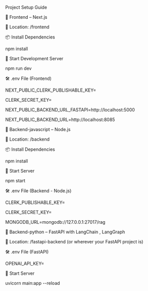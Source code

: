 Project Setup Guide

🔹 Frontend – Next.js

📁 Location: /frontend

📦 Install Dependencies

npm install

🚀 Start Development Server

npm run dev

🛠️ .env File (Frontend)

NEXT_PUBLIC_CLERK_PUBLISHABLE_KEY=

CLERK_SECRET_KEY=

NEXT_PUBLIC_BACKEND_URL_FASTAPI=http://localhost:5000

NEXT_PUBLIC_BACKEND_URL=http://localhost:8085

🔹 Backend-javascript – Node.js

📁 Location: /backend

📦 Install Dependencies

npm install

🚀 Start Server

npm start

🛠️ .env File (Backend - Node.js)

CLERK_PUBLISHABLE_KEY=

CLERK_SECRET_KEY=

MONGODB_URL=mongodb://127.0.0.1:27017/rag

🔹 Backend-python – FastAPI with LangChain , LangGraph

📁 Location: /fastapi-backend (or wherever your FastAPI project is)

🛠️ .env File (FastAPI)

OPENAI_API_KEY=

🚀 Start Server

uvicorn main:app --reload

